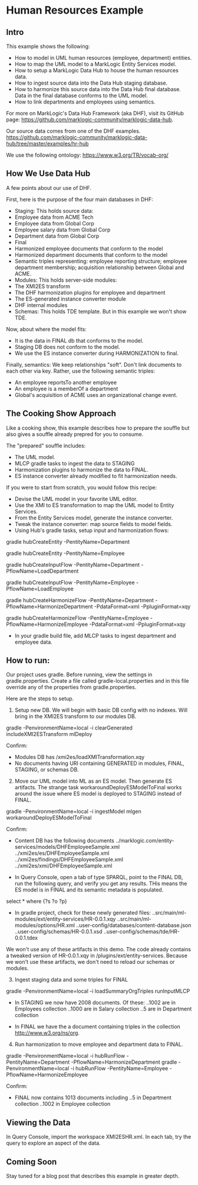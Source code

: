 # Human Resources Example

## Intro

This example shows the following:
- How to model in UML human resources (employee, department) entities. 
- How to map the UML model to a MarkLogic Entity Services model.
- How to setup a MarkLogic Data Hub to house the human resources data. 
- How to ingest source data into the Data Hub staging database. 
- How to harmonize this source data into the Data Hub final database. Data in the final database conforms to the UML model. 
- How to link departments and employees using semantics.

For more on MarkLogic's Data Hub Framework (aka DHF), visit its GitHub page: <https://github.com/marklogic-community/marklogic-data-hub>.

Our source data comes from one of the DHF examples. <https://github.com/marklogic-community/marklogic-data-hub/tree/master/examples/hr-hub>

We use the following ontology: <https://www.w3.org/TR/vocab-org/>

## How We Use Data Hub

A few points about our use of DHF.

First, here is the purpose of the four main databases in DHF:
- Staging: This holds source data:
 - Employee data from ACME Tech
 - Employee data from Global Corp
 - Employee salary data from Global Corp
 - Department data from Global Corp
- Final
 - Harmonized employee documents that conform to the model
 - Harmonized department documents that conform to the model
 - Semantic triples representing: employee reporting structure; employee department membership; acquisition relationship between Global and ACME.
- Modules: This holds server-side modules:
 - The XMI2ES transform
 - The DHF harmonization plugins for employee and department
 - The ES-generated instance converter module
 - DHF internal modules
- Schemas: This holds TDE template. But in this example we won't show TDE. 

Now, about where the model fits:
- It is the data in FINAL db that conforms to the model.
- Staging DB does not conform to the model.
- We use the ES instance converter during HARMONIZATION to final. 

Finally, semantics: We keep relationships "soft". Don't link documents to each other via key. Rather, use the following semantic triples:

- An employee reportsTo another employee
- An employee is a memberOf a department
- Global's acquisition of ACME uses an organizational change event.

## The Cooking Show Approach

Like a cooking show, this example describes how to prepare the souffle but also gives a souffle already prepred for you to consume. 

The "prepared" souffle includes:
- The UML model.
- MLCP gradle tasks to ingest the data to STAGING
- Harmonization plugins to harmonize the data to FINAL.
- ES instance converter already modified to fit harmonization needs.

If you were to start from scratch, you would follow this recipe:
- Devise the UML model in your favorite UML editor.
- Use the XMI to ES transformation to map the UML model to Entity Services. 
- From the Entity Services model, generate the instance converter.
- Tweak the instance converter: map source fields to model fields.
- Using Hub's gradle tasks, setup input and harmonization flows:

gradle hubCreateEntity -PentityName=Department

gradle hubCreateEntity -PentityName=Employee

gradle hubCreateInputFlow -PentityName=Department -PflowName=LoadDepartment 

gradle hubCreateInputFlow -PentityName=Employee -PflowName=LoadEmployee

gradle hubCreateHarmonizeFlow -PentityName=Department -PflowName=HarmonizeDepartment -PdataFormat=xml -PpluginFormat=xqy

gradle hubCreateHarmonizeFlow -PentityName=Employee -PflowName=HarmonizeEmployee -PdataFormat=xml -PpluginFormat=xqy

- In your gradle build file, add MLCP tasks to ingest department and employee data. 


## How to run:

Our project uses gradle. Before running, view the settings in gradle.properties. Create a file called gradle-local.properties and in this file override any of the properties from gradle.properties.

Here are the steps to setup.

1. Setup new DB. We will begin with basic DB config with no indexes. Will bring in the XMI2ES transform to our modules DB.

gradle -PenvironmentName=local -i clearGenerated includeXMI2ESTransform mlDeploy

Confirm:
- Modules DB has /xmi2es/loadXMITransformation.xqy
- No documents having URI containing GENERATED in modules, FINAL, STAGING, or schemas DB.

2. Move our UML model into ML as an ES model. Then generate ES artifacts. The strange task workaroundDeployESModelToFinal works around the issue where ES model is deployed to STAGING instead of FINAL.

gradle -PenvironmentName=local -i ingestModel mlgen  workaroundDeployESModelToFinal

Confirm:
- Content DB has the following documents
../marklogic.com/entity-services/models/DHFEmployeeSample.xml
../xmi2es/es/DHFEmployeeSample.xml
../xmi2es/findings/DHFEmployeeSample.xml
../xmi2es/xmi/DHFEmployeeSample.xml

- In Query Console, open a tab of type SPARQL, point to the FINAL DB, run the following query, and verify you get any results. THis means the ES model is in FINAL and its semantic metadata is populated.

select * where {?s ?o ?p}

- In gradle project, check for these newly generated files:
..src/main/ml-modules/ext/entity-services/HR-0.0.1.xqy
..src/main/ml-modules/options/HR.xml
..user-config/databases/content-database.json
..user-config/schemas/HR-0.0.1.xsd
..user-config/schemas/tde/HR-0.0.1.tdex

We won't use any of these artifacts in this demo. The code already contains a tweaked version of HR-0.0.1.xqy in /plugins/ext/entity-services. Because we won't use these artifacts, we don't need to reload our schemas or modules.

3. Ingest staging data and some triples for FINAL	

gradle -PenvironmentName=local -i loadSummaryOrgTriples runInputMLCP

- In STAGING we now have 2008 documents. Of these:
..1002 are in Employees collection
..1000 are in Salary collection
..5 are in Department collection

- In FINAL we have the a document containing triples in the collection http://www.w3.org/ns/org.

4. Run harmonization to move employee and department data to FINAL.

gradle -PenvironmentName=local -i hubRunFlow -PentityName=Department -PflowName=HarmonizeDepartment
gradle -PenvironmentName=local -i hubRunFlow -PentityName=Employee -PflowName=HarmonizeEmployee

Confirm:
- FINAL now contains 1013 documents including
..5 in Department collection
..1002 in Employee collection

## Viewing the Data
In Query Console, import the workspace XMI2ESHR.xml. In each tab, try the query to explore an aspect of the data.

## Coming Soon
Stay tuned for a blog post that describes this example in greater depth.
